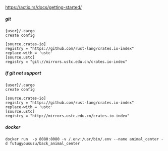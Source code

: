 https://actix.rs/docs/getting-started/

##### git
```
{user}/.cargo
create config

[source.crates-io]
registry = "https://github.com/rust-lang/crates.io-index"
replace-with = 'ustc'
[source.ustc]
registry = "git://mirrors.ustc.edu.cn/crates.io-index"
```

##### if git not support
```
{user}/.cargo
create config

[source.crates-io]
registry = "https://github.com/rust-lang/crates.io-index"
replace-with = 'ustc'
[source.ustc]
registry = "http://mirrors.ustc.edu.cn/crates.io-index"
```

##### docker
```
docker run  -p 8080:8080 -v /.env:/usr/bin/.env --name animal_center -d futugyousuzu/back_animal_center
```